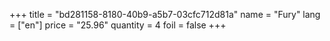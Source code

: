 +++
title = "bd281158-8180-40b9-a5b7-03cfc712d81a"
name = "Fury"
lang = ["en"]
price = "25.96"
quantity = 4
foil = false
+++
